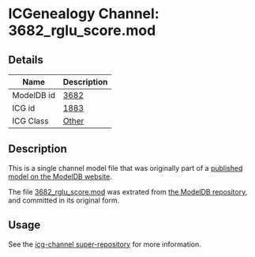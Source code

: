 # ICGenealogy Channel: 3682\_rglu\_score.mod

## Details

Name | Description
---- | -----------
ModelDB id | [3682](http://senselab.med.yale.edu/ModelDB/ShowModel.cshtml?model=3682)
ICG id | [1883](http://icg.neurotheory.ox.ac.uk/channels/other/1883)
ICG Class | [Other](http://icg.neurotheory.ox.ac.uk/channels/other)

## Description

This is a single channel model file that was originally part of a [published model on the ModelDB website](http://senselab.med.yale.edu/mModelDB/ShowModel.cshtml?model=3682).

The file [3682\_rglu\_score.mod](3682_rglu_score.mod) was extrated from [the ModelDB repository](http://senselab.med.yale.edu/ModelDB/ShowModel.cshtml?model=3682), and committed in its original form.

## Usage

See the [icg-channel super-repository](https://github.com/icgenealogy/icg-channels) for more information.